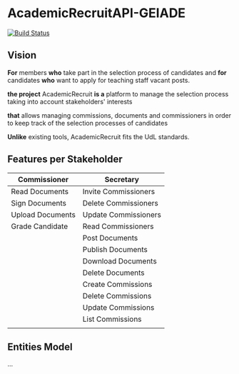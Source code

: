 # AcademicRecruitAPI-GEIADE

[![Build Status](https://github.com/UdL-EPS-SoftArch/AcademicRecruitAPI-GEIADE/workflows/CI%20with%20Maven%20and%20CD%20with%20Heroku%20and%20Docker/badge.svg)](https://github.com/UdL-EPS-SoftArch/AcademicRecruitAPI-GEIADE/actions?query=workflow%3A%22CI+with+Maven+and+CD+with+Heroku+and+Docker%22)

## Vision

**For** members **who** take part in the selection process of candidates and **for** candidates
**who** want to apply for teaching staff vacant posts.

**the project** AcademicRecruit **is a** platform to manage the selection process taking into account stakeholders' interests

**that** allows managing commissions, documents and commissioners in order to keep track of the selection processes of candidates

**Unlike** existing tools, AcademicRecruit fits the UdL standards.


## Features per Stakeholder

|       Commissioner              |   Secretary                     |
| --------------------------------|---------------------------------|
| Read Documents                  |  Invite Commissioners           |
| Sign Documents                  |  Delete Commissioners           | 
| Upload Documents                |  Update Commissioners           | 
| Grade Candidate                 |  Read Commissioners             | 
|                                 |  Post Documents                 |  
|                                 |  Publish Documents              | 
|                                 |  Download Documents             | 
|                                 |  Delete Documents               |     
|                                 |  Create Commissions             | 
|                                 |  Delete Commissions             |
|                                 |  Update Commissions             |   
|                                 |  List Commissions               |  
|                                 |                                 |                                 
              


## Entities Model

...
